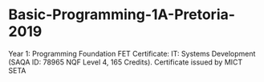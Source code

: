 # Basic-Programming-1A-Pretoria-2019
Year 1: Programming Foundation FET Certificate: IT: Systems Development (SAQA ID: 78965 NQF Level 4, 165 Credits). Certificate issued by MICT SETA
